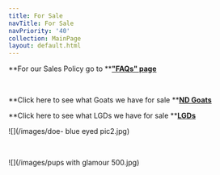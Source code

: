 ```yaml
---
title: For Sale
navTitle: For Sale
navPriority: '40'
collection: MainPage
layout: default.html
---
```

**For our Sales Policy go to  **[**"FAQs" page**](frequently-asked-questions.html)

<br />

**Click here to see what Goats we have for sale **[**ND Goats**](sub_pages/nd-goats-for-sale.html)

**Click here to see what LGDs we have for sale **[**LGDs**](sub_pages/lgds-for-sale.html)

![](/images/doe- blue eyed pic2.jpg)

<br />

![](/images/pups with glamour 500.jpg)

